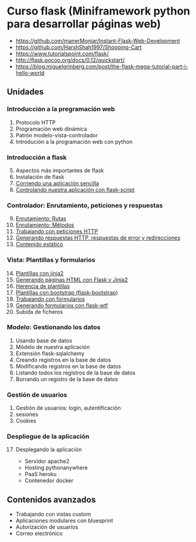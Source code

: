 # Curso flask (Miniframework python para desarrollar páginas web)

* https://github.com/manerMoniar/Instant-Flask-Web-Development
* https://github.com/HarshShah1997/Shopping-Cart
* https://www.tutorialspoint.com/flask/
* http://flask.pocoo.org/docs/0.12/quickstart/
* https://blog.miguelgrinberg.com/post/the-flask-mega-tutorial-part-i-hello-world



## Unidades

### Introducción a la pregramación web

1. Protocolo HTTP
2. Programación web dinámica
3. Patrón modelo-vista-controlador
4. Introdución a la programación web con python

### Introducción a flask

5. Aspectos más importantes de flask
6. Instalación de flask
7. [Corriendo una aplicación sencilla](curso/u7)
8. [Controlando nuestra aplicación con flask-script](curso/u8)

### Controlador: Enrutamiento, peticiones y respuestas

9. [Enrutamiento: Rutas](curso/u9)
10. [Enrutamiento: Métodos](curso/u10)
11. [Trabajando con peticiones HTTP](curso/u11)
12. [Generando respuestas HTTP, respuestas de error y redirecciones](curso/u12)
13. [Contenido estático](curso/u13)

### Vista: Plantillas y formularios

14. [Plantillas con jinja2](curso/u14)
15. [Generando páginas HTML con Flask y Jinja2](curso/u15)
16. [Herencia de plantillas](curso/u16)
17. [Plantillas con bootstrap (flask-bootstrap)](curso/u17)
18. [Trabajando con formularios](curso/u18)
19. [Generando formularios con flask-wtf](curso/u19)
14. Subida de ficheros

### Modelo: Gestionando los datos

1. Usando base de datos
1. Módelo de nuestra aplicación
2. Extensión flask-sqlalchemy
2. Creando registros en la base de datos
2. Modificando registros en la base de datos
2. Listando todos los registros de la base de datos
2. Borrando un registro de la base de datos

### Gestión de usuarios

1. Gestión de usuarios: login, autentificación
1. sesiones
1. Cookies

### Despliegue de la aplicación


17. Desplegando la aplicación

	* Servidor apache2
	* Hosting pythonanywhere
	* PaaS heroku
	* Contenedor docker


## Contenidos avanzados

* Trabajando con vistas custom
* Aplicaciones modulares con bluesprint
* Autorización de usuarios 
* Correo electrónico


